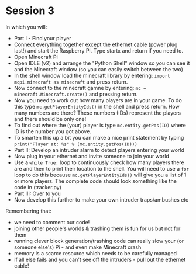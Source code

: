 # Session 3
In which you will:
 * Part I - Find your player
  * Connect everything together except the ethernet cable (power plug last!) and start the Raspberry Pi. Type startx and return if you need to.
  * Open Minecraft Pi
  * Open IDLE (v2) and arrange the "Python Shell" window so you can see it and the Minecraft window (so you can easily switch between the two)
  * In the shell window load the minecraft library by entering: `import mcpi.minecraft as minecraft` and press return.
  * Now connect to the minecraft gamne by entering: `mc = minecraft.Minecraft.create()` and pressing return.
  * Now you need to work out how many players are in your game. To do this type `mc.getPlayerEntityIds()` in the shell and press return. How many numbers are there? These numbers (IDs) represent the players and there should be only one!
  * To find out where the (your) player is type `mc.entity.getPos(ID)` where ID is the number you got above.
  * To smarten this up a bit you can make a nice print statement by typing `print("Player at: %s" % (mc.entity.getPos(ID)))`
 * Part II: Develop an intruder alarm to detect players entering your world
  * Now plug in your ethernet and invite someone to join your world
  * Use a `while True:` loop to continuously check how many players there are and then to print their location to the shell. You will need to use a `for` loop to do this because `mc.getPlayerEntityIds()` will give you a list of 1 or more players. The complete code should look something like the code in (tracker.py)
 * Part III: Over to you
  * Now develop this further to make your own intruder traps/ambushes etc

Remembering that:
 * we need to comment our code!
 * joining other people's worlds & trashing them is fun for us but not for them
 * running clever block generation/trashing code can really slow your (or someone else's) Pi - and even make Minecraft crash
 * memory is a scarce resource which needs to be carefully managed
 * if all else fails and you can't see off the intruders - pull out the ethernet cable!
